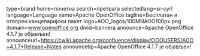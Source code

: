 type=brand
home=почетна
search=претрага
selectedlang=sr-cyrl
language=Language
name=Apache OpenOffice
tagline=Бесплатан и отворен канцеларијски пакет
logo=AOO_logos/100MillAOO100px.png
domain=www.openoffice.org
divid=bannera
announce=Apache OpenOffice 4.1.7 је објављен!
announceurl=https://cwiki.apache.org/confluence/display/OOOUSERS/AOO+4.1.7+Release+Notes
announcetip=Apache OpenOffice 4.1.7 је објављен!
